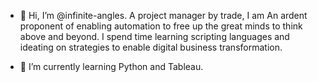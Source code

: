 - 👋 Hi, I’m @infinite-angles. A project manager by trade, I am An ardent proponent of enabling automation to free up the great minds to think above and beyond. 
I spend time learning scripting languages and ideating on strategies to enable digital business transformation. 

- 🌱 I’m currently learning Python and Tableau.

<!---
infinite-angles/infinite-angles is a ✨ special ✨ repository because its `README.md` (this file) appears on your GitHub profile.
You can click the Preview link to take a look at your changes.
--->
